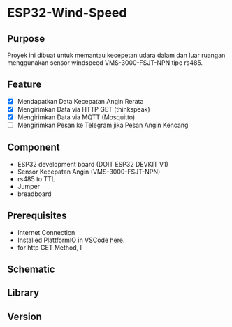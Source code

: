 # ESP32-Wind-Speed
## Purpose
Proyek ini dibuat untuk memantau kecepetan udara dalam dan luar ruangan menggunakan sensor windspeed VMS-3000-FSJT-NPN tipe rs485.

## Feature
- [x] Mendapatkan Data Kecepatan Angin Rerata
- [x] Mengirimkan Data via HTTP GET (thinkspeak)
- [x] Mengirimkan Data via MQTT (Mosquitto)
- [ ] Mengirimkan Pesan ke Telegram jika Pesan Angin Kencang

## Component
- ESP32 development board (DOIT ESP32 DEVKIT V1)
- Sensor Kecepatan Angin (VMS-3000-FSJT-NPN)
- rs485 to TTL
- Jumper
- breadboard

## Prerequisites
- Internet Connection
- Installed PlattformIO in VSCode [here](https://platformio.org/install/ide?install=vscode).
- for http GET Method, I

## Schematic

## Library
## Version

